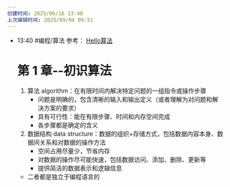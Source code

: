 ```yaml
---
创建时间: 2025/06/16 13:40
上次编辑时间: 2025/09/04 09:51
---
```


- 13:40 
	#编程/算法 
	参考： [Hello算法](https://www.hello-algo.com/chapter_preface/)
	# 第 1 章--初识算法
	1. 算法 algorithm：在有限时间内解决特定问题的一组指令或操作步骤
		- 问题是明确的，包含清晰的输入和输出定义（或者理解为对问题和解决方案的要求）
		- 具有可行性：能在有限步骤、时间和内存空间完成
		- 各步骤都是确定的含义
	2. 数据结构 data structure：数据的组织+存储方式，包括数据内容本身、数据间关系和对数据的操作方法
		- 空间占用尽量少，节省内存
		- 对数据的操作尽可能快速，包括数据访问、添加、删除、更新等
		- 提供简洁的数据表示和逻辑信息
	- 二者都是独立于编程语言的
	 